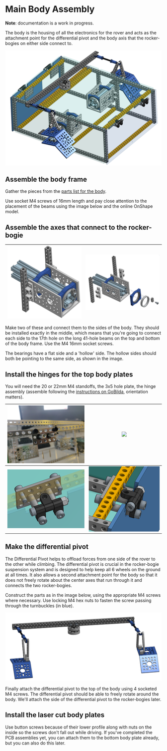 # Main Body Assembly

**Note**: documentation is a work in progress.

The body is the housing of all the electronics for the rover and acts as the attachment point for the differential pivot and the body axis that the rocker-bogies on either side connect to.

![](images/body.png)

## Assemble the body frame

Gather the pieces from the [parts list for the body](../../parts_list/README.md/#parts-for-body-assembly).

Use socket M4 screws of 16mm length and pay close attention to the placement of the beams using the image below and the online OnShape model.

## Assemble the axes that connect to the rocker-bogie

| ![](images/body_axial_clamp.png) | ![](images/body_axial_clamp_exploded.png) |
| -------------------------------- | ----------------------------------------- |

Make two of these and connect them to the sides of the body. They should be installed exactly in the middle, which means that you're going to connect each side to the 17th hole on the long 41-hole beams on the top and bottom of the body frame. Use the M4 16mm socket screws.

The bearings have a flat side and a 'hollow' side. The hollow sides should both be pointing to the same side, as shown in the image.

## Install the hinges for the top body plates

You will need the 20 or 22mm M4 standoffs, the 3x5 hole plate, the hinge assembly (assemble following the [instructions on GoBilda](https://www.gobilda.com/plastic-hinge-2-pack/), orientation matters).

| ![](images/hinge_assy.jpg) | ![](images/hinges.jpg) |
| -------------------------- | ---------------------- |
| ![](images/hinges.png)     | ![](images/hinges2.png) |

## Make the differential pivot

The Differential Pivot helps to offload forces from one side of the rover to the other while climbing. The differential pivot is crucial in the rocker-bogie suspension system and is designed to help keep all 6 wheels on the ground at all times. It also allows a second attachment point for the body so that it does not freely rotate about the center axes that run through it and connects the two rocker-bogies.

Construct the parts as in the image below, using the appropriate M4 screws where necessary. Use locking M4 hex nuts to fasten the screw passing through the turnbuckles (in blue).

![Differential Pivot](images/diff_pivot.png)

Finally attach the differential pivot to the top of the body using 4 socketed M4 screws. The differential pivot should be able to freely rotate around the body. We'll attach the side of the differential pivot to the rocker-bogies later.

## Install the laser cut body plates

Use button screws because of their lower profile along with nuts on the inside so the screws don't fall out while driving. If you've completed the PCB assemblies yet, you can attach them to the bottom body plate already, but you can also do this later.
